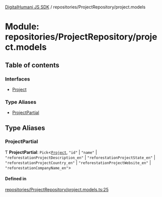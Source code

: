[DigitalHumani JS SDK](../README.md) / repositories/ProjectRepository/project.models

# Module: repositories/ProjectRepository/project.models

## Table of contents

### Interfaces

- [Project](../interfaces/repositories_ProjectRepository_project_models.Project.md)

### Type Aliases

- [ProjectPartial](repositories_ProjectRepository_project_models.md#projectpartial)

## Type Aliases

### ProjectPartial

Ƭ **ProjectPartial**: `Pick`<[`Project`](../interfaces/repositories_ProjectRepository_project_models.Project.md), ``"id"`` \| ``"name"`` \| ``"reforestationProjectDescription_en"`` \| ``"reforestationProjectState_en"`` \| ``"reforestationProjectCountry_en"`` \| ``"reforestationProjectWebsite_en"`` \| ``"reforestationCompanyName_en"``\>

#### Defined in

[repositories/ProjectRepository/project.models.ts:25](https://github.com/impe93/digital-humani-js-sdk/blob/d0c7cfd/src/repositories/ProjectRepository/project.models.ts#L25)
